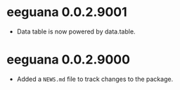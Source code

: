 # eeguana 0.0.2.9001

- Data table is now powered by data.table.


# eeguana 0.0.2.9000

* Added a `NEWS.md` file to track changes to the package.
